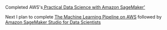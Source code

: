 Completed AWS's[ Practical Data Science with Amazon SageMaker'](https://www.aws.training/Transcript/CompletionCertificateHtml?transcriptid=qGP9dVve9kGxP6D17cJbdw2)

Next I plan to complete [The Machine Learning Pipeline on AWS](https://aws.amazon.com/training/classroom/the-machine-learning-pipeline-on-aws/) followed by [Amazon SageMaker Studio for Data Scientists
](https://aws.amazon.com/training/classroom/amazon-sagemaker-studio-for-data-scientists/)

